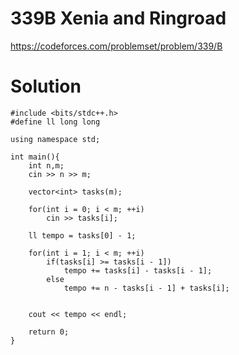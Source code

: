 # 339B  Xenia and Ringroad

https://codeforces.com/problemset/problem/339/B

# Solution

```
#include <bits/stdc++.h>
#define ll long long

using namespace std;

int main(){
    int n,m;
    cin >> n >> m;
    
    vector<int> tasks(m);
    
    for(int i = 0; i < m; ++i)
        cin >> tasks[i];
        
    ll tempo = tasks[0] - 1;
    
    for(int i = 1; i < m; ++i)
        if(tasks[i] >= tasks[i - 1])
            tempo += tasks[i] - tasks[i - 1];
        else
            tempo += n - tasks[i - 1] + tasks[i];
            
    
    cout << tempo << endl;
    
    return 0;
}
```
